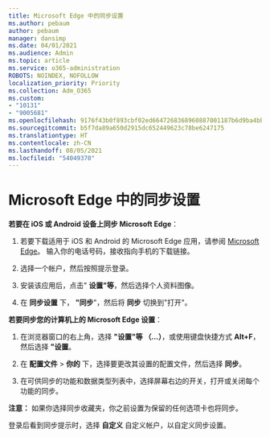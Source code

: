 ```yaml
---
title: Microsoft Edge 中的同步设置
ms.author: pebaum
author: pebaum
manager: dansimp
ms.date: 04/01/2021
ms.audience: Admin
ms.topic: article
ms.service: o365-administration
ROBOTS: NOINDEX, NOFOLLOW
localization_priority: Priority
ms.collection: Adm_O365
ms.custom:
- "10131"
- "9005681"
ms.openlocfilehash: 9176f43b0f893cbf02ed6647268368960887001187b6d9ba4bbfe6ed546d7586
ms.sourcegitcommit: b5f7da89a650d2915dc652449623c78be6247175
ms.translationtype: HT
ms.contentlocale: zh-CN
ms.lasthandoff: 08/05/2021
ms.locfileid: "54049370"
---
```

# <a name="sync-settings-in-microsoft-edge"></a>Microsoft Edge 中的同步设置

**若要在 iOS 或 Android 设备上同步 Microsoft Edge**：

1. 若要下载适用于 iOS 和 Android 的 Microsoft Edge 应用，请参阅 [Microsoft Edge](https://www.microsoft.com/edge?ocid=SMC-IA-4534424)。 输入你的电话号码，接收指向手机的下载链接。

1. 选择一个帐户，然后按照提示登录。

1. 安装该应用后，点击" **设置"等**，然后选择个人资料图像。

1. 在 **同步设置** 下， **"同步**"，然后将 **同步** 切换到"打开"。 

**若要同步您的计算机上的 Microsoft Edge 设置**：

1. 在浏览器窗口的右上角，选择 **"设置"等 （...）**，或使用键盘快捷方式 **Alt+F**，然后选择 **"设置**。

1. 在 **配置文件** > **你的** 下，选择要更改其设置的配置文件，然后选择 **同步**。

1. 在可供同步的功能和数据类型列表中，选择屏幕右边的开关，打开或关闭每个功能的同步。

**注意：** 如果你选择同步收藏夹，你之前设置为保留的任何选项卡也将同步。

登录后看到同步提示时，选择 **自定义** 自定义帐户，以自定义同步设置。